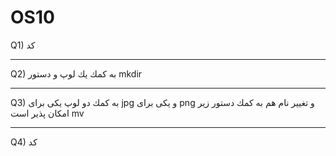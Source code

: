 # OS10
Q1)
کد
**********************************
Q2)
به كمك يك لوپ و دستور
mkdir
***************************************************
Q3)
به كمك دو لوپ يكى براى 
jpg
و يكى براى
png
و تغيير نام هم به كمك دستور زير امكان پذير است
mv
******************************************************
Q4)
کد
